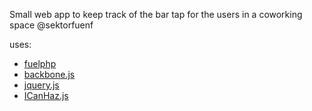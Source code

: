 Small web app to keep track of the bar tap for the users in a coworking space @sektorfuenf

uses:

* [fuelphp](http://fuelphp.com/)
* [backbone.js](http://documentcloud.github.com/backbone/)
* [jquery.js](http://jquery.com/)
* [ICanHaz.js](http://icanhazjs.com/)